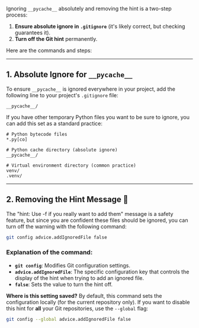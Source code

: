 Ignoring `__pycache__` absolutely and removing the hint is a two-step process:

1.  **Ensure absolute ignore in `.gitignore`** (it's likely correct, but checking guarantees it).
2.  **Turn off the Git hint** permanently.

Here are the commands and steps:

-----

## 1\. Absolute Ignore for `__pycache__`

To ensure `__pycache__` is ignored everywhere in your project, add the following line to your project's `.gitignore` file:

```gitignore
__pycache__/
```

If you have other temporary Python files you want to be sure to ignore, you can add this set as a standard practice:

```gitignore
# Python bytecode files
*.py[co]

# Python cache directory (absolute ignore)
__pycache__/

# Virtual environment directory (common practice)
venv/
.venv/
```

-----

## 2\. Removing the Hint Message 🤫

The "hint: Use -f if you really want to add them" message is a safety feature, but since you are confident these files should be ignored, you can turn off the warning with the following command:

```bash
git config advice.addIgnoredFile false
```

### Explanation of the command:

  * **`git config`**: Modifies Git configuration settings.
  * **`advice.addIgnoredFile`**: The specific configuration key that controls the display of the hint when trying to add an ignored file.
  * **`false`**: Sets the value to turn the hint off.

**Where is this setting saved?** By default, this command sets the configuration locally (for the current repository only). If you want to disable this hint for **all** your Git repositories, use the `--global` flag:

```bash
git config --global advice.addIgnoredFile false
```

